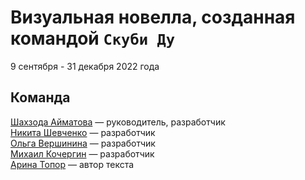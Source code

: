 # Визуальная новелла, созданная командой `Скуби Ду`
9 сентября - 31 декабря 2022 года

## Команда

[Шахзода Айматова](https://github.com/bloblobloblob) — руководитель, разработчик      
[Никита Шевченко](https://github.com/ICFA) — разработчик       
[Ольга Вершинина](https://github.com/olyannaa) — разработчик       
[Михаил Кочергин](https://github.com/finedandelion) — разработчик            
[Арина Топор]() — автор текста            
